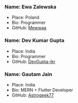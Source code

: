 ### Name: Ewa Zalewska
- Place: Poland
- Bio: Programmer
- GitHub: [Mewwaa](https://github.com/Mewwaa)

### Name: Dev Kumar Gupta
- Place: India
- Bio: Programmer
- GitHub: [DevGupta-ikr](https://github.com/DevGupta-ikr)

### Name: Gautam Jain
- Place: India
- Bio: MERN + Flutter Developer
- GitHub: [Astrogeek77](https://github.com/Astrogeek77)

